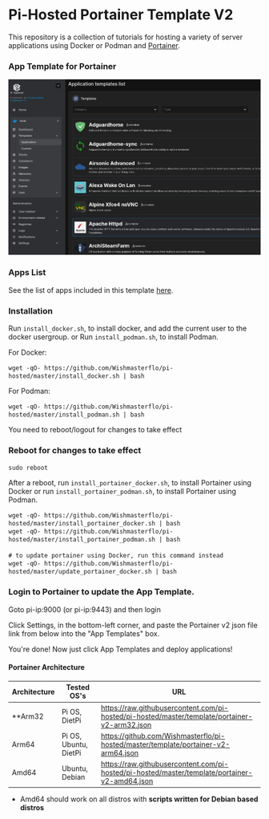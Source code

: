 # Pi-Hosted Portainer Template V2

This repository is a collection of tutorials for hosting a variety of server applications using Docker or Podman and [Portainer](https://github.com/portainer/portainer).

### App Template for Portainer
![App Template Image](https://github.com/Wishmasterflo/pi-hosted/blob/master/apptemplate.png?raw=true)

### Apps List

See the list of apps included in this template [here](https://github.com/Wishmasterflo/pi-hosted/blob/master/docs/AppList.md).

### Installation
Run `install_docker.sh`, to install docker, and add the current user to the docker usergroup.
or
Run `install_podman.sh`, to install Podman.

For Docker:
```
wget -qO- https://github.com/Wishmasterflo/pi-hosted/master/install_docker.sh | bash
```
For Podman:
```
wget -qO- https://github.com/Wishmasterflo/pi-hosted/master/install_podman.sh | bash
```
You need to reboot/logout for changes to take effect

### Reboot for changes to take effect

```
sudo reboot
```

After a reboot, run `install_portainer_docker.sh`, to install Portainer using Docker or
run `install_portainer_podman.sh`, to install Portainer using Podman. 

```
wget -qO- https://github.com/Wishmasterflo/pi-hosted/master/install_portainer_docker.sh | bash
wget -qO- https://github.com/Wishmasterflo/pi-hosted/master/install_portainer_podman.sh | bash

# to update portainer using Docker, run this command instead
wget -qO- https://github.com/Wishmasterflo/pi-hosted/master/update_portainer_docker.sh | bash
```

### Login to Portainer to update the App Template.

Goto pi-ip:9000 (or pi-ip:9443) and then login

Click Settings, in the bottom-left corner, and paste the Portainer v2 json file link from below into the "App Templates" box.

You're done! Now just click App Templates and deploy applications!

#### Portainer Architecture

| Architecture | Tested OS's | URL |
| ------------ | ----------- | --- |
| **Arm32 | Pi OS, DietPi | https://raw.githubusercontent.com/pi-hosted/pi-hosted/master/template/portainer-v2-arm32.json |
| Arm64   | Pi OS, Ubuntu, DietPi | https://github.com/Wishmasterflo/pi-hosted/master/template/portainer-v2-arm64.json |
| Amd64   | Ubuntu, Debian | https://raw.githubusercontent.com/pi-hosted/pi-hosted/master/template/portainer-v2-amd64.json |

* Amd64 should work on all distros with **scripts written for Debian based distros**
